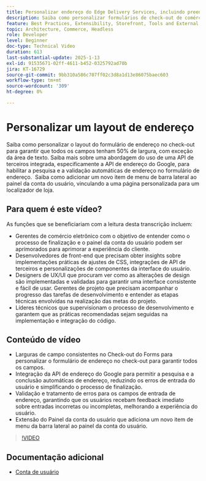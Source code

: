 ```yaml
---
title: Personalizar endereço do Edge Delivery Services, incluindo preenchimento automático
description: Saiba como personalizar formulários de check-out de comércio eletrônico e integrar a Pesquisa de endereço do Google para melhorar a experiência do usuário e reduzir os erros de entrada.
feature: Best Practices, Extensibility, Storefront, Tools and External Services
topic: Architecture, Commerce, Headless
role: Developer
level: Beginner
doc-type: Technical Video
duration: 613
last-substantial-update: 2025-1-13
exl-id: 91535671-02ff-4611-b452-0325792ad70b
jira: KT-16729
source-git-commit: 9bb310a586c707ff02c3d8a1d13e86075baec603
workflow-type: tm+mt
source-wordcount: '309'
ht-degree: 0%

---
```



# Personalizar um layout de endereço

Saiba como personalizar o layout do formulário de endereço no check-out para garantir que todos os campos tenham 50% de largura, com exceção da área de texto. Saiba mais sobre uma abordagem do uso de uma API de terceiros integrada, especificamente a API de endereço do Google, para habilitar a pesquisa e a validação automáticas de endereço no formulário de endereço. &#x200B; Saiba como adicionar um novo item de menu de barra lateral ao painel da conta do usuário, vinculando a uma página personalizada para um localizador de loja.

## Para quem é este vídeo?

As funções que se beneficiariam com a leitura desta transcrição incluem:

* Gerentes de comércio eletrônico com o objetivo de entender como o processo de finalização e o painel da conta do usuário podem ser aprimorados para aprimorar a experiência do cliente.
* Desenvolvedores de front-end que precisam obter insights sobre implementações práticas de ajustes de CSS, integrações de API de terceiros e personalizações de componentes da interface do usuário.
* Designers de UX/UI que procuram ver como as alterações de design são implementadas e validadas para garantir uma interface consistente e fácil de usar.
Gerentes de projeto que precisam acompanhar o progresso das tarefas de desenvolvimento e entender as etapas técnicas envolvidas na realização das metas do projeto.
* Líderes técnicos que supervisionam o processo de desenvolvimento e garantem que as práticas recomendadas sejam seguidas na implementação e integração do código.


## Conteúdo de vídeo

* Larguras de campo consistentes no Check-out do Forms para personalizar o formulário de endereço no check-out para garantir todos os campos.
* Integração da API de endereço do Google para permitir a pesquisa e a conclusão automáticas de endereço, reduzindo os erros de entrada do usuário e simplificando o processo de finalização.
* Validação e tratamento de erros para os campos de entrada de endereço, garantindo que os usuários recebam feedback imediato sobre entradas incorretas ou incompletas, melhorando a experiência do usuário.
* Extensão do Painel da conta do usuário que adiciona um novo item de menu da barra lateral ao painel da conta do usuário.

>[!VIDEO](https://video.tv.adobe.com/v/3442911?learn=on&captions=por_br)

## Documentação adicional

* [Conta de usuário](https://experienceleague.adobe.com/developer/commerce/storefront/dropins/user-account/tutorials/?lang=pt-BR)
